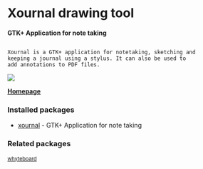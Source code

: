 # Xournal drawing tool

__GTK+ Application for note taking__

```

Xournal is a GTK+ application for notetaking, sketching and
keeping a journal using a stylus. It can also be used to
add annotations to PDF files.

```

[![](https://screenshots.debian.net/thumbnail/xournal/)](https://screenshots.debian.net/screenshot/xournal/)



**[Homepage](http://xournal.sourceforge.net/)**

### Installed packages

* [xournal](https://packages.debian.org/stretch/xournal) - GTK+ Application for note taking

### Related packages

<sub> [whyteboard](https://packages.debian.org/stretch/whyteboard)  </sub>
